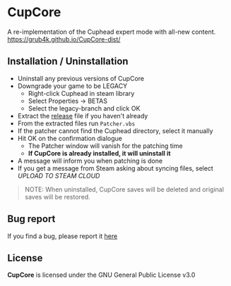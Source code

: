 # CupCore
A re-implementation of the Cuphead expert mode with all-new content. https://grub4k.github.io/CupCore-dist/

## Installation / Uninstallation
- Uninstall any previous versions of CupCore
- Downgrade your game to be LEGACY
  - Right-click Cuphead in steam library
  - Select Properties -> BETAS
  - Select the legacy-branch and click OK
- Extract the [release](https://github.com/Grub4K/CupCore-dist/releases) file if you haven't already
- From the extracted files run `Patcher.vbs`
- If the patcher cannot find the Cuphead directory, select it manually
- Hit OK on the confirmation dialogue
  - The Patcher window will vanish for the patching time
  - **If CupCore is already installed, it will uninstall it**
- A message will inform you when patching is done
- If you get a message from Steam asking about syncing files, select *UPLOAD TO STEAM CLOUD*

> NOTE: When uninstalled, CupCore saves will be deleted and original saves will be restored.

## Bug report
If you find a bug, please report it [here](https://github.com/Grub4K/CupCore-dist/issues)

## License
**CupCore** is licensed under the GNU General Public License v3.0
